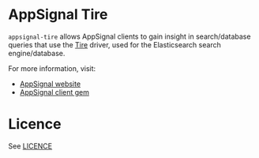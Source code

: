 AppSignal Tire
==============

`appsignal-tire` allows AppSignal clients to gain insight in search/database
queries that use the [Tire](https://github.com/karmi/tire) driver,
used for the Elasticsearch search engine/database.

For more information, visit:

* [AppSignal website](http://appsignal.com)
* [AppSignal client gem](https://github.com/80beans/appsignal)

Licence
=======

See [LICENCE](https://github.com/80beans/appsignal-redis/blob/master/LICENSE)
